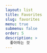 ```yaml
---
layout: list
title: Favorites
slug: favorites
menu: true
submenu: false
order: 5
description: >
  좋아하는 것
---
```

